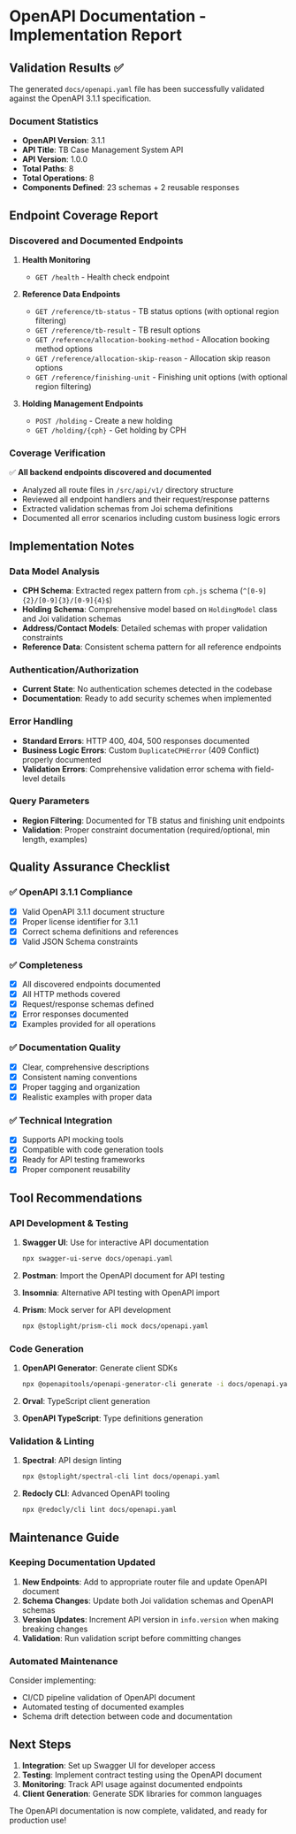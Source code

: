 # OpenAPI Documentation - Implementation Report

## Validation Results ✅

The generated `docs/openapi.yaml` file has been successfully validated against the OpenAPI 3.1.1 specification.

### Document Statistics
- **OpenAPI Version**: 3.1.1
- **API Title**: TB Case Management System API
- **API Version**: 1.0.0
- **Total Paths**: 8
- **Total Operations**: 8
- **Components Defined**: 23 schemas + 2 reusable responses

## Endpoint Coverage Report

### Discovered and Documented Endpoints

1. **Health Monitoring**
   - `GET /health` - Health check endpoint

2. **Reference Data Endpoints**
   - `GET /reference/tb-status` - TB status options (with optional region filtering)
   - `GET /reference/tb-result` - TB result options
   - `GET /reference/allocation-booking-method` - Allocation booking method options
   - `GET /reference/allocation-skip-reason` - Allocation skip reason options
   - `GET /reference/finishing-unit` - Finishing unit options (with optional region filtering)

3. **Holding Management Endpoints**
   - `POST /holding` - Create a new holding
   - `GET /holding/{cph}` - Get holding by CPH

### Coverage Verification
✅ **All backend endpoints discovered and documented**
- Analyzed all route files in `/src/api/v1/` directory structure
- Reviewed all endpoint handlers and their request/response patterns
- Extracted validation schemas from Joi schema definitions
- Documented all error scenarios including custom business logic errors

## Implementation Notes

### Data Model Analysis
- **CPH Schema**: Extracted regex pattern from `cph.js` schema (`^[0-9]{2}/[0-9]{3}/[0-9]{4}$`)
- **Holding Schema**: Comprehensive model based on `HoldingModel` class and Joi validation schemas
- **Address/Contact Models**: Detailed schemas with proper validation constraints
- **Reference Data**: Consistent schema pattern for all reference endpoints

### Authentication/Authorization
- **Current State**: No authentication schemes detected in the codebase
- **Documentation**: Ready to add security schemes when implemented

### Error Handling
- **Standard Errors**: HTTP 400, 404, 500 responses documented
- **Business Logic Errors**: Custom `DuplicateCPHError` (409 Conflict) properly documented
- **Validation Errors**: Comprehensive validation error schema with field-level details

### Query Parameters
- **Region Filtering**: Documented for TB status and finishing unit endpoints
- **Validation**: Proper constraint documentation (required/optional, min length, examples)

## Quality Assurance Checklist

### ✅ OpenAPI 3.1.1 Compliance
- [x] Valid OpenAPI 3.1.1 document structure
- [x] Proper license identifier for 3.1.1
- [x] Correct schema definitions and references
- [x] Valid JSON Schema constraints

### ✅ Completeness
- [x] All discovered endpoints documented
- [x] All HTTP methods covered
- [x] Request/response schemas defined
- [x] Error responses documented
- [x] Examples provided for all operations

### ✅ Documentation Quality
- [x] Clear, comprehensive descriptions
- [x] Consistent naming conventions
- [x] Proper tagging and organization
- [x] Realistic examples with proper data

### ✅ Technical Integration
- [x] Supports API mocking tools
- [x] Compatible with code generation tools
- [x] Ready for API testing frameworks
- [x] Proper component reusability

## Tool Recommendations

### API Development & Testing
1. **Swagger UI**: Use for interactive API documentation
   ```bash
   npx swagger-ui-serve docs/openapi.yaml
   ```

2. **Postman**: Import the OpenAPI document for API testing
3. **Insomnia**: Alternative API testing with OpenAPI import
4. **Prism**: Mock server for API development
   ```bash
   npx @stoplight/prism-cli mock docs/openapi.yaml
   ```

### Code Generation
1. **OpenAPI Generator**: Generate client SDKs
   ```bash
   npx @openapitools/openapi-generator-cli generate -i docs/openapi.yaml -g javascript
   ```

2. **Orval**: TypeScript client generation
3. **OpenAPI TypeScript**: Type definitions generation

### Validation & Linting
1. **Spectral**: API design linting
   ```bash
   npx @stoplight/spectral-cli lint docs/openapi.yaml
   ```

2. **Redocly CLI**: Advanced OpenAPI tooling
   ```bash
   npx @redocly/cli lint docs/openapi.yaml
   ```

## Maintenance Guide

### Keeping Documentation Updated

1. **New Endpoints**: Add to appropriate router file and update OpenAPI document
2. **Schema Changes**: Update both Joi validation schemas and OpenAPI schemas
3. **Version Updates**: Increment API version in `info.version` when making breaking changes
4. **Validation**: Run validation script before committing changes

### Automated Maintenance
Consider implementing:
- CI/CD pipeline validation of OpenAPI document
- Automated testing of documented examples
- Schema drift detection between code and documentation

## Next Steps

1. **Integration**: Set up Swagger UI for developer access
2. **Testing**: Implement contract testing using the OpenAPI document
3. **Monitoring**: Track API usage against documented endpoints
4. **Client Generation**: Generate SDK libraries for common languages

The OpenAPI documentation is now complete, validated, and ready for production use!
